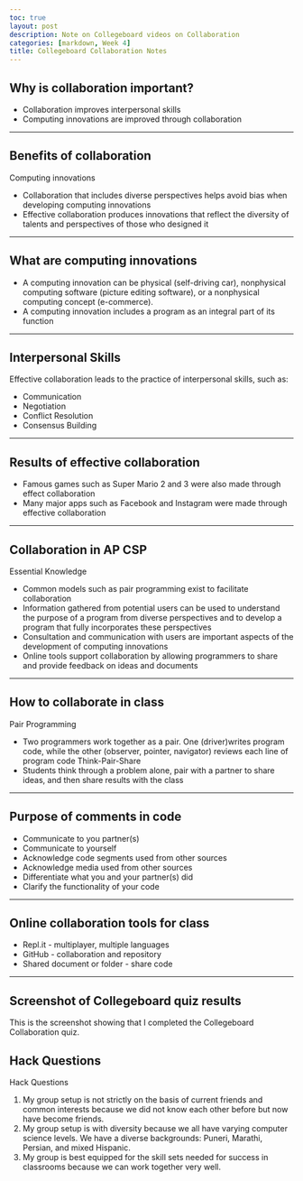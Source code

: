 ```yaml
---
toc: true
layout: post
description: Note on Collegeboard videos on Collaboration
categories: [markdown, Week 4]
title: Collegeboard Collaboration Notes
---
```


## Why is collaboration important?
- Collaboration improves interpersonal skills
- Computing innovations are improved through collaboration

---

## Benefits of collaboration
Computing innovations
- Collaboration that includes diverse perspectives helps avoid bias when developing computing innovations
- Effective collaboration produces innovations that reflect the diversity of talents and perspectives of those who designed it

---

## What are computing innovations
- A computing innovation can be physical (self-driving car), nonphysical computing software (picture editing software), or a nonphysical computing concept (e-commerce).
- A computing innovation includes a program as an integral part of its function

---

## Interpersonal Skills
Effective collaboration leads to the practice of interpersonal skills, such as:
- Communication
- Negotiation
- Conflict Resolution
- Consensus Building

---

## Results of effective collaboration
- Famous games such as Super Mario 2 and 3 were also made through effect collaboration
- Many major apps such as Facebook and Instagram were made through effective collaboration

---

## Collaboration in AP CSP
Essential Knowledge
- Common models such as pair programming exist to facilitate collaboration
- Information gathered from potential users can be used to understand the purpose of a program from diverse perspectives and to develop a program that fully incorporates these perspectives
- Consultation and communication with users are important aspects of the development of computing innovations
- Online tools support collaboration by allowing programmers to share and provide feedback on ideas and documents

---

## How to collaborate in class
Pair Programming
- Two programmers work together as a pair. One (driver)writes program code, while the other (observer, pointer, navigator) reviews each line of program code
Think-Pair-Share
- Students think through a problem alone, pair with a partner to share ideas, and then share results with the class

---

## Purpose of comments in code
- Communicate to you partner(s)
- Communicate to yourself
- Acknowledge code segments used from other sources
- Acknowledge media used from other sources
- Differentiate what you and your partner(s) did
- Clarify the functionality of your code

---

## Online collaboration tools for class
- Repl.it - multiplayer, multiple languages
- GitHub - collaboration and repository
- Shared document or folder - share code

---

## Screenshot of Collegeboard quiz results
This is the screenshot showing that I completed the Collegeboard Collaboration quiz.



## Hack Questions
Hack Questions
1. My group setup is not strictly on the basis of current friends and common interests because we did not know each other before but now have become friends.
2. My group setup is with diversity because we all have varying computer science levels. We have a diverse backgrounds: Puneri, Marathi, Persian, and mixed Hispanic.
3. My group is best equipped for the skill sets needed for success in classrooms because we can work together very well.